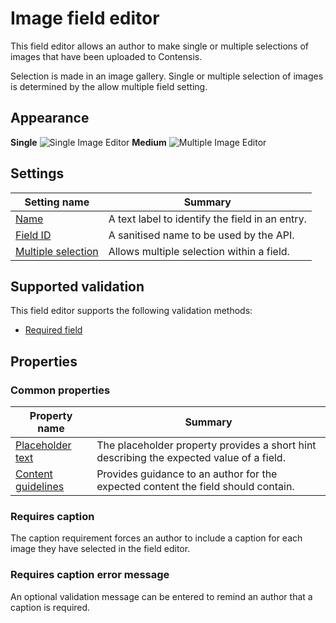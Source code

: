 # Image field editor
This field editor allows an author to make single or multiple selections of images that have been uploaded to Contensis.

Selection is made in an image gallery. Single or multiple selection of images is determined by the allow multiple field setting.

## Appearance
**Single**
![Single Image Editor](/images/field-editor-single-image.png)
**Medium**
![Multiple Image Editor](/images/field-editor-multiple-image.png)


## Settings
| Setting name | Summary|
| ---| --- |
| [Name](/content-types/field-editors/field-settings.md#name) | A text label to identify the field in an entry.|
| [Field ID](/content-types/field-editors/field-settings.md#field-id) | A sanitised name to be used by the API. |
| [Multiple selection](/content-types/field-editors/field-settings.md#allow-multiple) |  Allows multiple selection within a field. |

## Supported validation
This field editor supports the following validation methods:

- [Required field](/content-types/validation/required-validation.md)

## Properties

### Common properties
| Property name | Summary|
| ---| --- |
| [Placeholder text](/content-types/field-editors/field-properties.md#placeholder-text) | The placeholder property provides a short hint describing the expected value of a field. |
| [Content guidelines](/content-types/field-editors/field-properties.md#content-guidelines) |  Provides guidance to an author for the expected content the field should contain. |


### Requires caption
The caption requirement forces an author to include a caption for each image they have selected in the field editor.

### Requires caption error message
An optional validation message can be entered to remind an author that a caption is required.
